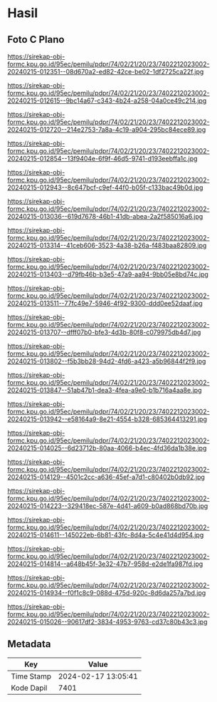 # Hasil

## Foto C Plano

https://sirekap-obj-formc.kpu.go.id/95ec/pemilu/pdpr/74/02/21/20/23/7402212023002-20240215-012351--08d670a2-ed82-42ce-be02-1df2725ca22f.jpg

https://sirekap-obj-formc.kpu.go.id/95ec/pemilu/pdpr/74/02/21/20/23/7402212023002-20240215-012615--9bc14a67-c343-4b24-a258-04a0ce49c214.jpg

https://sirekap-obj-formc.kpu.go.id/95ec/pemilu/pdpr/74/02/21/20/23/7402212023002-20240215-012720--214e2753-7a8a-4c19-a904-295bc84ece89.jpg

https://sirekap-obj-formc.kpu.go.id/95ec/pemilu/pdpr/74/02/21/20/23/7402212023002-20240215-012854--13f9404e-6f9f-46d5-9741-d193eebffa1c.jpg

https://sirekap-obj-formc.kpu.go.id/95ec/pemilu/pdpr/74/02/21/20/23/7402212023002-20240215-012943--8c647bcf-c9ef-44f0-b05f-c133bac49b0d.jpg

https://sirekap-obj-formc.kpu.go.id/95ec/pemilu/pdpr/74/02/21/20/23/7402212023002-20240215-013036--619d7678-46b1-41db-abea-2a2f585016a6.jpg

https://sirekap-obj-formc.kpu.go.id/95ec/pemilu/pdpr/74/02/21/20/23/7402212023002-20240215-013314--41ceb606-3523-4a38-b26a-f483baa82809.jpg

https://sirekap-obj-formc.kpu.go.id/95ec/pemilu/pdpr/74/02/21/20/23/7402212023002-20240215-013403--d79fb46b-b3e5-47a9-aa94-9bb05e8bd74c.jpg

https://sirekap-obj-formc.kpu.go.id/95ec/pemilu/pdpr/74/02/21/20/23/7402212023002-20240215-013511--77fc49e7-5946-4f92-9300-ddd0ee52daaf.jpg

https://sirekap-obj-formc.kpu.go.id/95ec/pemilu/pdpr/74/02/21/20/23/7402212023002-20240215-013707--dfff07b0-bfe3-4d3b-80f8-c079975db4d7.jpg

https://sirekap-obj-formc.kpu.go.id/95ec/pemilu/pdpr/74/02/21/20/23/7402212023002-20240215-013802--f5b3bb28-94d2-4fd6-a423-a5b96844f2f9.jpg

https://sirekap-obj-formc.kpu.go.id/95ec/pemilu/pdpr/74/02/21/20/23/7402212023002-20240215-013847--51ab47b1-dea3-4fea-a9e0-b1b716a4aa8e.jpg

https://sirekap-obj-formc.kpu.go.id/95ec/pemilu/pdpr/74/02/21/20/23/7402212023002-20240215-013942--e58164a9-8e21-4554-b328-685364413291.jpg

https://sirekap-obj-formc.kpu.go.id/95ec/pemilu/pdpr/74/02/21/20/23/7402212023002-20240215-014025--6d23712b-80aa-4066-b4ec-4fd36da1b38e.jpg

https://sirekap-obj-formc.kpu.go.id/95ec/pemilu/pdpr/74/02/21/20/23/7402212023002-20240215-014129--4501c2cc-a636-45ef-a7d1-c80402b0db92.jpg

https://sirekap-obj-formc.kpu.go.id/95ec/pemilu/pdpr/74/02/21/20/23/7402212023002-20240215-014223--329418ec-587e-4d41-a609-b0ad868bd70b.jpg

https://sirekap-obj-formc.kpu.go.id/95ec/pemilu/pdpr/74/02/21/20/23/7402212023002-20240215-014611--145022eb-6b81-43fc-8d4a-5c4e41d4d954.jpg

https://sirekap-obj-formc.kpu.go.id/95ec/pemilu/pdpr/74/02/21/20/23/7402212023002-20240215-014814--a648b45f-3e32-47b7-958d-e2de1fa987fd.jpg

https://sirekap-obj-formc.kpu.go.id/95ec/pemilu/pdpr/74/02/21/20/23/7402212023002-20240215-014934--f0f1c8c9-088d-475d-920c-8d6da257a7bd.jpg

https://sirekap-obj-formc.kpu.go.id/95ec/pemilu/pdpr/74/02/21/20/23/7402212023002-20240215-015026--90617df2-3834-4953-9763-cd37c80b43c3.jpg


## Metadata

| Key        | Value               |
| ---------- | ------------------- |
| Time Stamp | 2024-02-17 13:05:41 |
| Kode Dapil | 7401                |



